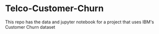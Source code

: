# Telco-Customer-Churn
This repo has the data and jupyter notebook for a project that uses IBM's Customer Churn dataset
